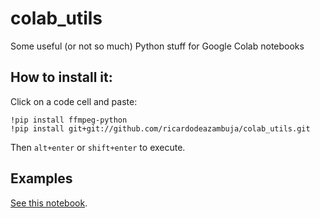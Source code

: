 # colab_utils
Some useful (or not so much) Python stuff for Google Colab notebooks


## How to install it:
Click on a code cell and paste:
```
!pip install ffmpeg-python
!pip install git+git://github.com/ricardodeazambuja/colab_utils.git
```
Then `alt+enter` or `shift+enter` to execute. 

## Examples
[See this notebook](Testing_colab_utils.ipynb).